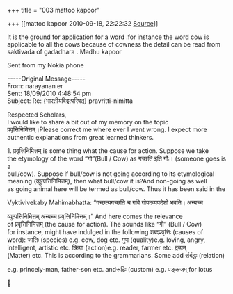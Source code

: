 +++
title = "003 mattoo kapoor"

+++
[[mattoo kapoor	2010-09-18, 22:22:32 [Source](https://groups.google.com/g/bvparishat/c/RHCW1qA6H6I)]]



It is the ground for application for a word .for instance the word cow is applicable to all the cows because of cowness the detail can be read from saktivada of gadadhara . Madhu kapoor

Sent from my Nokia phone

  
-----Original Message-----  
From: narayanan er  
Sent: 18/09/2010 4:48:54 pm  
Subject: Re: {भारतीयविद्वत्परिषत्} pravritti-nimitta

Respected Scholars,  
I would like to share a bit out of my memory on the topic  
प्रवृत्तिनिमित्तम्।Please correct me where ever I went wrong. I expect more  
authentic explanations from great learned thinkers.

1\. प्रवृत्तिनिमित्तम् is some thing what the cause for action. Suppose we take  
the etymology of the word “गो”(Bull / Cow) as गच्छति इति गौः। (someone goes is a  
bull/cow). Suppose if bull/cow is not going according to its etymological  
meaning (व्युत्पत्तिनिमित्तम्), then what bull/cow it is?And non-going as well  
as going animal here will be termed as bull/cow. Thus it has been said in the  

Vyktivivekaby Mahimabhatta: “गच्छत्यगच्छति च गवि गोपदव्यपदेशो भवति। अन्यच्च  

व्युत्पत्तिनिमित्तम् अन्यच्च प्रवृत्तिनिमित्तम्।” And here comes the relevance  
of प्रवृत्तिनिमित्तम् (the cause for action). The sounds like “गो” (Bull / Cow)  
for instance, might have indulged in the following शब्दप्रवृत्तिः (causes of  
word): जातिः (species) e.g. cow, dog etc. गुण (quality)e.g. loving, angry,  
intelligent, artistic etc. क्रिया (action)e.g. reader, farmer etc. द्रव्यम्  
(Matter) etc. This is according to the grammarians. Some add संबंद्धः (relation)  

e.g. princely-man, father-son etc. andरूढिः (custom) e.g. पङ्कजम् for lotus  



